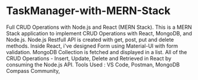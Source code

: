 # TaskManager-with-MERN-Stack
Full CRUD Operations with Node.js and React (MERN Stack).  This is a MERN Stack application to implement CRUD Operations with React, MongoDB, and Node.js. Node.js Restfull API is created with get, post, put and delete methods. Inside React, i've designed Form using Material-UI with form validation. MongoDB Collection is fetched and displayed in a list. All of the CRUD Operations - Insert, Update, Delete and Retrieved in React by consuming the Node.js API.    Tools Used : VS Code, Postman, MongoDB Compass Community,
